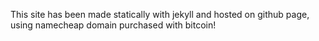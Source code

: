 This site has been made statically with jekyll and hosted on github page, using namecheap domain purchased with bitcoin!

